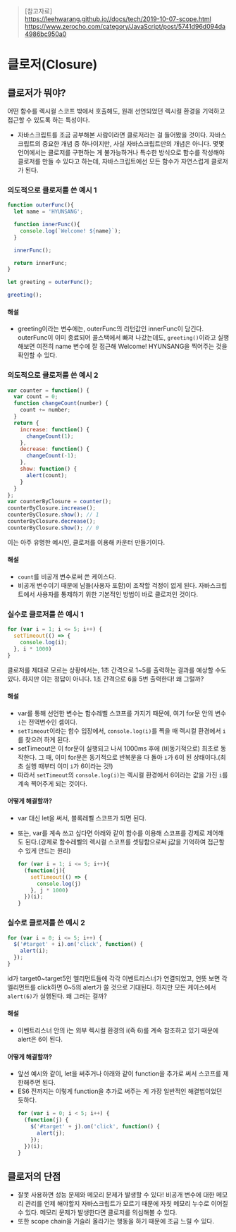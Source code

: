 > [참고자료]  
> https://leehwarang.github.io//docs/tech/2019-10-07-scope.html  
> https://www.zerocho.com/category/JavaScript/post/5741d96d094da4986bc950a0  

# 클로저(Closure)

## 클로저가 뭐야?
어떤 함수를 렉시컬 스코프 밖에서 호출해도, 원래 선언되었던 렉시컬 환경을 기억하고 접근할 수 있도록 하는 특성이다.
- 자바스크립트를 조금 공부해본 사람이라면 클로저라는 걸 들어봤을 것이다. 자바스크립트의 중요한 개념 중 하나이지만, 사실 자바스크립트만의 개념은 아니다. 몇몇 언어에서는 클로저를 구현하는 게 불가능하거나 특수한 방식으로 함수를 작성해야 클로저를 만들 수 있다고 하는데, 자바스크립트에선 모든 함수가 자연스럽게 클로저가 된다.

### 의도적으로 클로저를 쓴 예시 1
```js
function outerFunc(){
  let name = 'HYUNSANG';

  function innerFunc(){
    console.log(`Welcome! ${name}`);
  }

  innerFunc();

  return innerFunc;
}

let greeting = outerFunc();

greeting();
```

#### 해설
- greeting이라는 변수에는, outerFunc의 리턴값인 innerFunc이 담긴다. outerFunc이 이미 종료되어 콜스택에서 빠져 나갔는데도, `greeting()`이라고 실행해보면 여전히 name 변수에 잘 접근해 Welcome! HYUNSANG을 찍어주는 것을 확인할 수 있다.  

### 의도적으로 클로저를 쓴 예시 2
```js
var counter = function() {
  var count = 0;
  function changeCount(number) {
    count += number;
  }
  return {
    increase: function() {
      changeCount(1);
    },
    decrease: function() {
      changeCount(-1);
    },
    show: function() {
      alert(count);
    }
  }
};
var counterByClosure = counter();
counterByClosure.increase();
counterByClosure.show(); // 1
counterByClosure.decrease();
counterByClosure.show(); // 0
```

이는 아주 유명한 예시인, 클로저를 이용해 카운터 만들기이다.

#### 해설
- `count`를 비공개 변수로써 쓴 케이스다.
- 비공개 변수이기 때문에 남들(사용자 포함)이 조작할 걱정이 없게 된다. 자바스크립트에서 사용자를 통제하기 위한 기본적인 방법이 바로 클로저인 것이다.

### 실수로 클로저를 쓴 예시 1
```js
for (var i = 1; i <= 5; i++) {
  setTimeout(() => {
    console.log(i);
  }, i * 1000)
}
```

클로저를 제대로 모르는 상황에서는, 1초 간격으로 1~5를 출력하는 결과를 예상할 수도 있다. 하지만 이는 정답이 아니다. 1초 간격으로 6을 5번 출력한다! 왜 그럴까?

#### 해설
- var를 통해 선언한 변수는 함수레벨 스코프를 가지기 때문에, 여기 for문 안의 변수 `i`는 전역변수인 셈이다.
- `setTimeout`이라는 함수 입장에서, `console.log(i)`를 찍을 때 렉시컬 환경에서 `i`를 찾으려 하게 된다.
- setTimeout은 이 for문이 실행되고 나서 1000ms 후에 (비동기적으로) 최초로 동작한다. 그 때, 이미 for문은 동기적으로 반복문을 다 돌아 `i`가 6이 된 상태이다.(최초 실행 때부터 이미 `i`가 6이라는 것!)
- 따라서 `setTimeout`의 `console.log(i)`는 렉시컬 환경에서 6이라는 값을 가진 `i`를 계속 찍어주게 되는 것이다.

#### 어떻게 해결할까?
- var 대신 let을 써서, 블록레벨 스코프가 되면 된다.
- 또는, var를 계속 쓰고 싶다면 아래와 같이 함수를 이용해 스코프를 강제로 제어해도 된다.(강제로 함수레벨의 렉시컬 스코프를 셋팅함으로써 j값을 기억하여 접근할 수 있게 만드는 원리)

  ```js
  for (var i = 1; i <= 5; i++){
    (function(j){
      setTimeout(() => {
        console.log(j)
      }, j * 1000)
    })(i);
  }
  ```

### 실수로 클로저를 쓴 예시 2
```js
for (var i = 0; i <= 5; i++) {
  $('#target' + i).on('click', function() {
    alert(i);
  });
}
```

id가 target0~target5인 엘리먼트들에 각각 이벤트리스너가 연결되었고, 언뜻 보면 각 엘리먼트를 click하면 0~5의 alert가 쓸 것으로 기대된다. 하지만 모든 케이스에서 `alert(6)`가 실행된다. 왜 그러는 걸까?

#### 해설
- 이벤트리스너 안의 i는 외부 렉시컬 환경의 i(즉 6)를 계속 참조하고 있기 때문에 alert은 6이 된다.

#### 어떻게 해결할까?
- 앞선 예시와 같이, let을 써주거나 아래와 같이 function을 추가로 써서 스코프를 제한해주면 된다.
- ES6 전까지는 이렇게 function을 추가로 써주는 게 가장 일반적인 해결법이었던 듯하다.
  ```js
  for (var i = 0; i < 5; i++) {
    (function(j) {
      $('#target' + j).on('click', function() {
        alert(j);
      });
    })(i);
  }
  ```

## 클로저의 단점
- 잘못 사용하면 성능 문제와 메모리 문제가 발생할 수 있다! 비공개 변수에 대한 메모리 관리를 언제 해야할지 자바스크립트가 모르기 때문에 자칫 메모리 누수로 이어질 수 있다. 메모리 문제가 발생한다면 클로저를 의심해볼 수 있다.
- 또한 scope chain을 거슬러 올라가는 행동을 하기 때문에 조금 느릴 수 있다.
